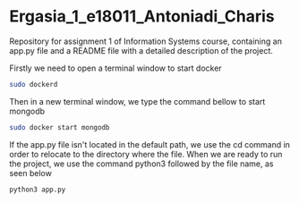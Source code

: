 # Ergasia_1_e18011_Antoniadi_Charis
Repository for assignment 1 of Information Systems course, containing an app.py file and a README file with a detailed description of the project.

Firstly we need to open a terminal window to start docker
```bash
sudo dockerd
```
Then in a new terminal window, we type the command bellow to start mongodb
```bash
sudo docker start mongodb
```
If the app.py file isn't located in the default path, we use the cd command in order to relocate to the directory where the file.
When we are ready to run the project, we use the command python3 followed by the file name, as seen below
```bash
python3 app.py
```
